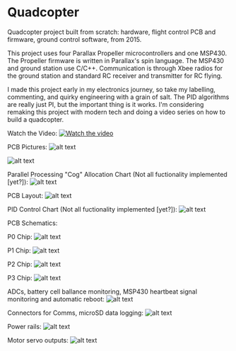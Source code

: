 # Quadcopter
Quadcopter project built from scratch: hardware, flight control PCB and firmware, ground control software, from 2015.

This project uses four Parallax Propeller microcontrollers and one MSP430.  The Propeller firmware is written in Parallax's spin language.  The MSP430 and ground station use C/C++.  Communication is through Xbee radios for the ground station and standard RC receiver and transmitter for RC flying.

I made this project early in my electronics journey, so take my labelling, commenting, and quirky engineering with a grain of salt.  The PID algorithms are really just PI, but the important thing is it works.  I'm considering remaking this project with modern tech and doing a video series on how to build a quadcopter.


Watch the Video:
[![Watch the video](https://github.com/RichardO82/Quadcopter/blob/main/QP-Small-300x183.jpg)](https://youtu.be/GqNNZwK2zFc)


PCB Pictures:
![alt text](https://github.com/RichardO82/Quadcopter/blob/main/4%20chip%20pcb.jpg)

![alt text](https://github.com/RichardO82/Quadcopter/blob/main/FC_Board.jpg)


Parallel Processing "Cog" Allocation Chart (Not all fuctionality implemented [yet?]):
![alt text](https://github.com/RichardO82/Quadcopter/blob/main/Cog_Allocation_Chart.jpg)


PCB Layout:
![alt text](https://github.com/RichardO82/Quadcopter/blob/main/PCB_Layout.jpg)


PID Control Chart (Not all fuctionality implemented [yet?]):
![alt text](https://github.com/RichardO82/Quadcopter/blob/main/PID_Chart.jpg)


PCB Schematics:

P0 Chip:
![alt text](https://github.com/RichardO82/Quadcopter/blob/main/SCH%20P0.jpg)

P1 Chip:
![alt text](https://github.com/RichardO82/Quadcopter/blob/main/SCH%20P1.jpg)

P2 Chip:
![alt text](https://github.com/RichardO82/Quadcopter/blob/main/SCH%20P2.jpg)

P3 Chip:
![alt text](https://github.com/RichardO82/Quadcopter/blob/main/SCH%20P3.jpg)

ADCs, battery cell ballance monitoring, MSP430 heartbeat signal monitoring and automatic reboot:
![alt text](https://github.com/RichardO82/Quadcopter/blob/main/SCH%20Battery%20and%20Reboot.jpg)

Connectors for Comms, microSD data logging:
![alt text](https://github.com/RichardO82/Quadcopter/blob/main/SCH%20Comms.jpg)

Power rails:
![alt text](https://github.com/RichardO82/Quadcopter/blob/main/SCH%20Power.jpg)

Motor servo outputs:
![alt text](https://github.com/RichardO82/Quadcopter/blob/main/SCH%20Servos.jpg)
